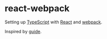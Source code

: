 # react-webpack

Setting up [TypeScript](https://www.typescriptlang.org/) with [React](https://reactjs.org/) and [webpack](https://webpack.js.org/).

Inspired by [guide](http://www.typescriptlang.org/docs/handbook/react-&-webpack.html).
